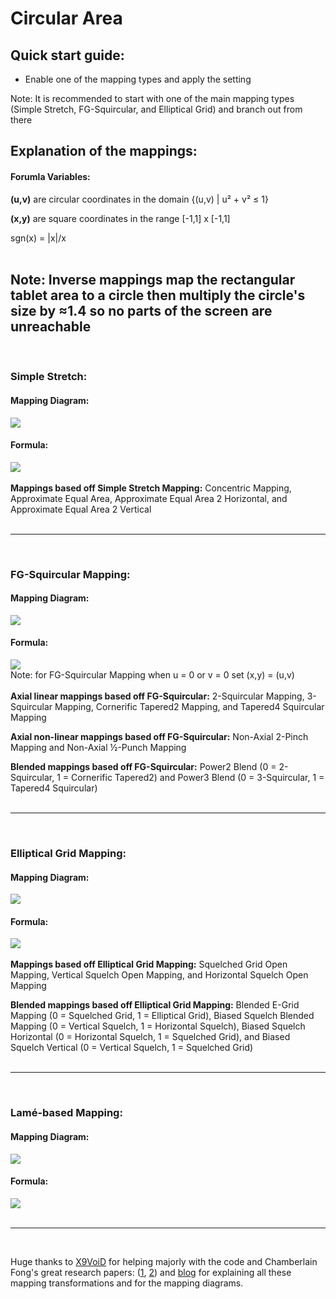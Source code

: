 # Circular Area

## Quick start guide:
- Enable one of the mapping types and apply the setting

Note: It is recommended to start with one of the main mapping types (Simple Stretch, FG-Squircular, and Elliptical Grid) and branch out from there


## Explanation of the mappings:
#### Forumla Variables:
**(u,v)** are circular coordinates in the domain {(u,v) | u² + v² ≤ 1}

**(x,y)** are square coordinates in the range [-1,1] x [-1,1]

sgn(x) = |x|/x
<br />
<br />

**Note: Inverse mappings map the rectangular tablet area to a circle then multiply the circle's size by ≈1.4 so no parts of the screen are unreachable**
------

<br />

### Simple Stretch:
#### Mapping Diagram:
![](https://raw.githubusercontent.com/Kuuuube/Circular_Area/main/readme_img/Simple_Stretch.png)
#### Formula:
![](https://raw.githubusercontent.com/Kuuuube/Circular_Area/main/readme_img/Simple_Stretch_formula.PNG)
<br />
<br />
**Mappings based off Simple Stretch Mapping:** Concentric Mapping, Approximate Equal Area, Approximate Equal Area 2 Horizontal, and Approximate Equal Area 2 Vertical 
<br />
<br />

------

<br />

### FG-Squircular Mapping:
#### Mapping Diagram:
![](https://raw.githubusercontent.com/Kuuuube/Circular_Area/main/readme_img/FG-Squircular.png)
#### Formula:
![](https://raw.githubusercontent.com/Kuuuube/Circular_Area/main/readme_img/FG-Squircular_formula.PNG)
<br />
Note: for FG-Squircular Mapping when u = 0 or v = 0 set (x,y) = (u,v)
<br />
<br />
**Axial linear mappings based off FG-Squircular:** 2-Squircular Mapping, 3-Squircular Mapping, Cornerific Tapered2 Mapping, and Tapered4 Squircular Mapping

**Axial non-linear mappings based off FG-Squircular:** Non-Axial 2-Pinch Mapping and Non-Axial ½-Punch Mapping

**Blended mappings based off FG-Squircular:** Power2 Blend (0 = 2-Squircular, 1 = Cornerific Tapered2) and Power3 Blend (0 = 3-Squircular, 1 = Tapered4 Squircular)
<br />
<br />

------

<br />

### Elliptical Grid Mapping:
#### Mapping Diagram:
![](https://raw.githubusercontent.com/Kuuuube/Circular_Area/main/readme_img/Elliptical_Grid.png)
#### Formula:
![](https://raw.githubusercontent.com/Kuuuube/Circular_Area/main/readme_img/Elliptical_Grid_formula.png)
<br />
<br />
**Mappings based off Elliptical Grid Mapping:** Squelched Grid Open Mapping, Vertical Squelch Open Mapping, and Horizontal Squelch Open Mapping

**Blended mappings based off Elliptical Grid Mapping:** Blended E-Grid Mapping (0 = Squelched Grid, 1 = Elliptical Grid), Biased Squelch Blended Mapping (0 = Vertical Squelch, 1 = Horizontal Squelch), Biased Squelch Horizontal (0 = Horizontal Squelch, 1 = Squelched Grid), and Biased Squelch Vertical (0 = Vertical Squelch, 1 = Squelched Grid)
<br />
<br />

------

<br />

### Lamé-based Mapping:
#### Mapping Diagram:
![](https://raw.githubusercontent.com/Kuuuube/Circular_Area/main/readme_img/Lame_based.PNG)
#### Formula:
![](https://raw.githubusercontent.com/Kuuuube/Circular_Area/main/readme_img/Lame_based_formula.PNG)
<br />
<br />

------

<br />

Huge thanks to [X9VoiD](https://github.com/X9VoiD) for helping majorly with the code and Chamberlain Fong's great research papers: \([1](https://arxiv.org/abs/1509.06344), [2](https://arxiv.org/abs/1709.07875)\) and [blog](https://squircular.blogspot.com/) for explaining all these mapping transformations and for the mapping diagrams.
